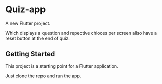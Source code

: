 # Quiz-app

A new Flutter project.

Which displays a question and repective chioces per screen allso have a reset button at the end of quiz.

## Getting Started

This project is a starting point for a Flutter application.

Just clone the repo and run the app.

